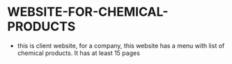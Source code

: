 # WEBSITE-FOR-CHEMICAL-PRODUCTS
- this is client website, for a company, this website has a menu with list of chemical products. It has at least 15 pages
